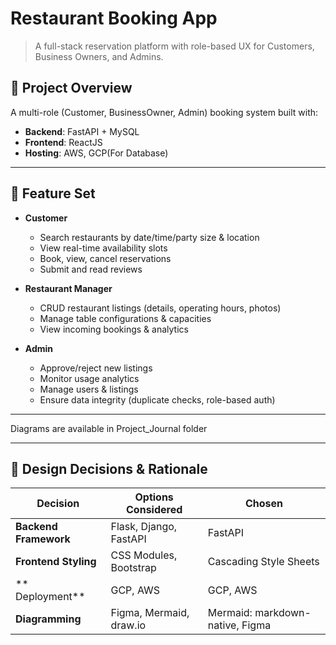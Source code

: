 # Restaurant Booking App

> A full-stack reservation platform with role-based UX for Customers, Business Owners, and Admins.

## 📝 Project Overview
A multi-role (Customer, BusinessOwner, Admin) booking system built with:
- **Backend**: FastAPI + MySQL  
- **Frontend**: ReactJS  
- **Hosting**: AWS, GCP(For Database)  

---

## 🚀 Feature Set
- **Customer**  
  - Search restaurants by date/time/party size & location  
  - View real-time availability slots  
  - Book, view, cancel reservations  
  - Submit and read reviews  

- **Restaurant Manager**  
  - CRUD restaurant listings (details, operating hours, photos)  
  - Manage table configurations & capacities  
  - View incoming bookings & analytics  

- **Admin**  
  - Approve/reject new listings  
  - Monitor usage analytics  
  - Manage users & listings  
  - Ensure data integrity (duplicate checks, role-based auth)

---

Diagrams are available in Project_Journal folder

---

## 🧩 Design Decisions & Rationale


| Decision                                | Options Considered                                | Chosen                            |
|-----------------------------------------|---------------------------------------------------|-----------------------------------|
| **Backend Framework**                   | Flask, Django, FastAPI                            | FastAPI                           |
| **Frontend Styling**                    | CSS Modules, Bootstrap                            | Cascading Style Sheets            |
| ** Deployment**                         | GCP, AWS                                          | GCP, AWS                          |  
| **Diagramming**                         | Figma, Mermaid, draw.io                           | Mermaid: markdown-native, Figma   |
